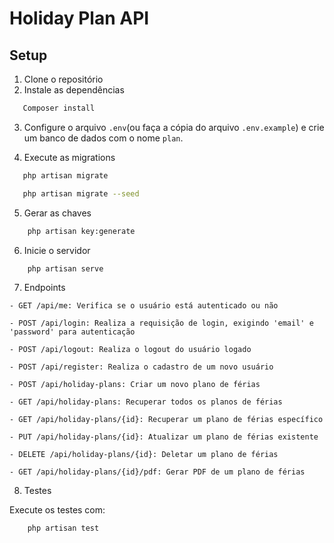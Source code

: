 # Holiday Plan API

## Setup

1. Clone o repositório
2. Instale as dependências
 ```bash
    Composer install
 ``` 
3. Configure o arquivo `.env`(ou faça a cópia do arquivo `.env.example`) e crie um banco de dados com o nome `plan`.


4. Execute as migrations
 ```bash
    php artisan migrate
 ```  
 ```bash
    php artisan migrate --seed
 ``` 

5. Gerar as chaves
```bash
    php artisan key:generate
 ```  
6. Inicie o servidor
```bash
    php artisan serve
 ``` 

7. Endpoints
 
```- GET /api/me: Verifica se o usuário está autenticado ou não```

```- POST /api/login: Realiza a requisição de login, exigindo 'email' e 'password' para autenticação```

```- POST /api/logout: Realiza o logout do usuário logado```

```- POST /api/register: Realiza o cadastro de um novo usuário```

```- POST /api/holiday-plans: Criar um novo plano de férias```

```- GET /api/holiday-plans: Recuperar todos os planos de férias```

```- GET /api/holiday-plans/{id}: Recuperar um plano de férias específico```

```- PUT /api/holiday-plans/{id}: Atualizar um plano de férias existente```

```- DELETE /api/holiday-plans/{id}: Deletar um plano de férias```

```- GET /api/holiday-plans/{id}/pdf: Gerar PDF de um plano de férias```

8. Testes

Execute os testes com:
```bash
    php artisan test
 ``` 
